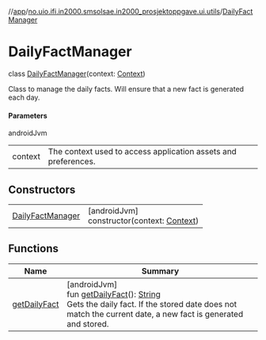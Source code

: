 //[app](../../../index.md)/[no.uio.ifi.in2000.smsolsae.in2000_prosjektoppgave.ui.utils](../index.md)/[DailyFactManager](index.md)

# DailyFactManager

class [DailyFactManager](index.md)(context: [Context](https://developer.android.com/reference/kotlin/android/content/Context.html))

Class to manage the daily facts. Will ensure that a new fact is generated each day.

#### Parameters

androidJvm

| | |
|---|---|
| context | The context used to access application assets and preferences. |

## Constructors

| | |
|---|---|
| [DailyFactManager](-daily-fact-manager.md) | [androidJvm]<br>constructor(context: [Context](https://developer.android.com/reference/kotlin/android/content/Context.html)) |

## Functions

| Name | Summary |
|---|---|
| [getDailyFact](get-daily-fact.md) | [androidJvm]<br>fun [getDailyFact](get-daily-fact.md)(): [String](https://kotlinlang.org/api/latest/jvm/stdlib/kotlin/-string/index.html)<br>Gets the daily fact. If the stored date does not match the current date, a new fact is generated and stored. |
